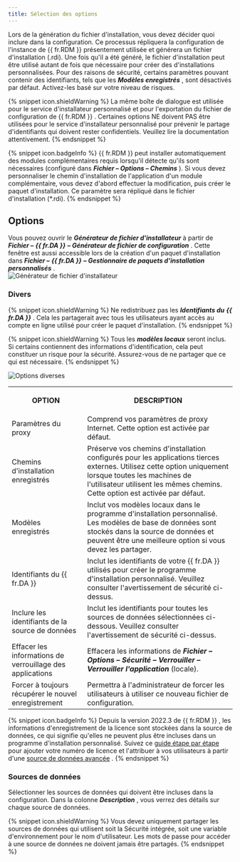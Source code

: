 ```yaml
---
title: Sélection des options
---
```

Lors de la génération du fichier d'installation, vous devez décider quoi inclure dans la configuration. Ce processus répliquera la configuration de l'instance de {{ fr.RDM }} présentement utilisée et générera un fichier d'installation (.rdi). Une fois qu'il a été généré, le fichier d'installation peut être utilisé autant de fois que nécessaire pour créer des d'installations personnalisées. Pour des raisons de sécurité, certains paramètres pouvant contenir des identifiants, tels que les ***Modèles enregistrés*** , sont désactivés par défaut. Activez-les basé sur votre niveau de risques.  

{% snippet icon.shieldWarning %} 
La même boîte de dialogue est utilisée pour le service d'installateur personnalisé et pour l'exportation du fichier de configuration de {{ fr.RDM }} . Certaines options NE doivent PAS être utilisées pour le service d'installateur personnalisé pour prévenir le partage d'identifiants qui doivent rester confidentiels. Veuillez lire la documentation attentivement. 
{% endsnippet %}
 
{% snippet icon.badgeInfo %} 
{{ fr.RDM }} peut installer automatiquement des modules complémentaires requis lorsqu'il détecte qu'ils sont nécessaires (configuré dans ***Fichier – Options – Chemins*** ). Si vous devez personnaliser le chemin d'installation de l'application d'un module complémentaire, vous devez d'abord effectuer la modification, puis créer le paquet d'installation. Ce paramètre sera répliqué dans le fichier d'installation (*.rdi). 
{% endsnippet %}
 
## Options 

Vous pouvez ouvrir le ***Générateur de fichier d'installateur*** à partir de ***Fichier –*** ***{{ fr.DA }}*** ***– Générateur de fichier de configuration*** . Cette fenêtre est aussi accessible lors de la création d'un paquet d'installation dans ***Fichier –*** ***{{ fr.DA }}*** ***– Gestionnaire de paquets d'installation personnalisés*** .  
![Générateur de fichier d'installateur](/img/fr/rdm/windows/clip11249.png) 

### Divers 

{% snippet icon.shieldWarning %} 
Ne redistribuez pas les ***Identifiants du*** ***{{ fr.DA }}*** . Cela les partagerait avec tous les utilisateurs ayant accès au compte en ligne utilisé pour créer le paquet d'installation. 
{% endsnippet %}
 
{% snippet icon.shieldWarning %} 
Tous les ***modèles locaux*** seront inclus. Si certains contiennent des informations d'identification, cela peut constituer un risque pour la sécurité. Assurez-vous de ne partager que ce qui est nécessaire. 
{% endsnippet %}
 
![Options diverses](/img/fr/rdm/windows/clip11260.png)

<table>
	<tr>
		<th>

OPTION 
		</th>
		<th>
DESCRIPTION 
		</th>
	</tr>
	<tr>
		<td>
Paramètres du proxy 
		</td>
		<td>
Comprend vos paramètres de proxy Internet. Cette option est activée par défaut. 
		</td>
	</tr>
	<tr>
		<td>
Chemins d'installation enregistrés 
		</td>
		<td>
Préserve vos chemins d'installation configurés pour les applications tierces externes. Utilisez cette option uniquement lorsque toutes les machines de l'utilisateur utilisent les mêmes chemins. Cette option est activée par défaut. 
		</td>
	</tr>
	<tr>
		<td>
Modèles enregistrés 
		</td>
		<td>
Inclut vos modèles locaux dans le programme d'installation personnalisé. Les modèles de base de données sont stockés dans la source de données et peuvent être une meilleure option si vous devez les partager. 
		</td>
	</tr>
	<tr>
		<td>
Identifiants du {{ fr.DA }} 
		</td>
		<td>
Inclut les identifiants de votre {{ fr.DA }} utilisés pour créer le programme d'installation personnalisé. Veuillez consulter l'avertissement de sécurité ci-dessus. 
		</td>
	</tr>
	<tr>
		<td>
Inclure les identifiants de la source de données 
		</td>
		<td>
Inclut les identifiants pour toutes les sources de données sélectionnées ci-dessous. Veuillez consulter l'avertissement de sécurité ci-dessus. 
		</td>
	</tr>
	<tr>
		<td>
Effacer les informations de verrouillage des applications 
		</td>
		<td>
Effacera les informations de ***Fichier – Options – Sécurité – Verrouiller – Verrouiller l'application*** (locale). 
		</td>
	</tr>
	<tr>
		<td>
Forcer à toujours récupérer le nouvel enregistrement 
		</td>
		<td>
Permettra à l'administrateur de forcer les utilisateurs à utiliser ce nouveau fichier de configuration. 
		</td>
	</tr>
</table>

{% snippet icon.badgeInfo %} 
Depuis la version 2022.3 de {{ fr.RDM }} , les informations d'enregistrement de la licence sont stockées dans la source de données, ce qui signifie qu'elles ne peuvent plus être incluses dans un programme d'installation personnalisé. Suivez ce [guide étape par étape](/fr/rdm/windows/installation/client/registration/team-edition/) pour ajouter votre numéro de licence et l'attribuer à vos utilisateurs à partir d'une [source de données avancée](/fr/rdm/windows/data-sources/data-sources-types/advanced-data-sources/) . 
{% endsnippet %}
 
### Sources de données 

Sélectionner les sources de données qui doivent être incluses dans la configuration. Dans la colonne ***Description*** , vous verrez des détails sur chaque source de données. 

{% snippet icon.shieldWarning %} 
Vous devez uniquement partager les sources de données qui utilisent soit la Sécurité intégrée, soit une variable d'environnement pour le nom d'utilisateur. Les mots de passe pour accéder à une source de données ne doivent jamais être partagés. 
{% endsnippet %}
 

